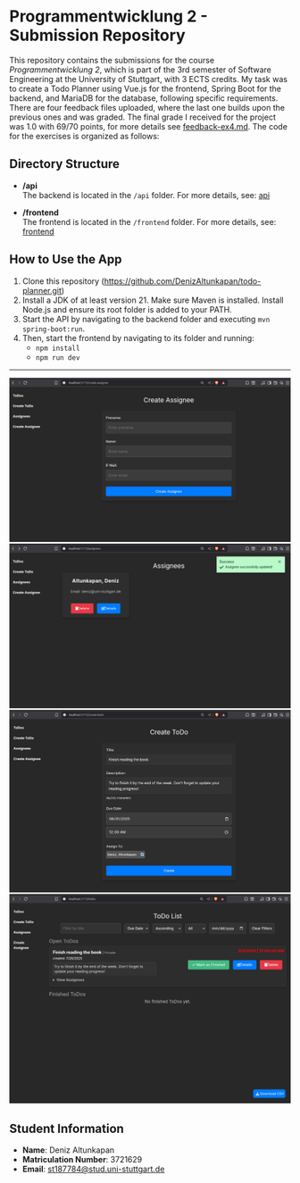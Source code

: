 # Programmentwicklung 2 - Submission Repository

This repository contains the submissions for the course *Programmentwicklung 2*, which is part of the 3rd semester of Software Engineering at the University of Stuttgart, with 3 ECTS credits. My task was to create a Todo Planner using Vue.js for the frontend, Spring Boot for the backend, and MariaDB for the database, following specific requirements. There are four feedback files uploaded, where the last one builds upon the previous ones and was graded. The final grade I received for the project was 1.0 with 69/70 points, for more details see [feedback-ex4.md](feedback-ex4.md).
The code for the exercises is organized as follows:

## Directory Structure

- **/api**  
  The backend is located in the `/api` folder. For more details, see: [api](api/README.md)

- **/frontend**  
  The frontend is located in the `/frontend` folder. For more details, see: [frontend](frontend/README.md)

## How to Use the App

1. Clone this repository (https://github.com/DenizAltunkapan/todo-planner.git)
2. Install a JDK of at least version 21. Make sure Maven is installed. Install Node.js and ensure its root folder is added to your PATH.
3. Start the API by navigating to the backend folder and executing `mvn spring-boot:run`.
4. Then, start the frontend by navigating to its folder and running:
    - `npm install`
    - `npm run dev`

---

![create-assignee](frontend/src/assets/screenshots/create-assignee.png) 
![assignee-view](frontend/src/assets/screenshots/assignee-view.png)
![create-todo](frontend/src/assets/screenshots/create-todo.png)
![todo-view](frontend/src/assets/screenshots/todo-view.png)

## Student Information

- **Name**: Deniz Altunkapan  
- **Matriculation Number**: 3721629  
- **Email**: st187784@stud.uni-stuttgart.de
